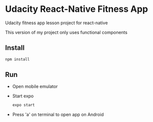 # Udacity React-Native Fitness App

Udacity fitness app lesson project for react-native

This version of my project only uses functional components

## Install

```bash
npm install
```

## Run

- Open mobile emulator

- Start expo

  ```bash
  expo start
  ```

- Press 'a' on terminal to open app on Android
